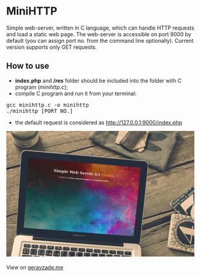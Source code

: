 # MiniHTTP
Simple web-server, written in C language, which can handle HTTP requests and load a static web page. The web-server is accessible on port 9000 by default (you can assign port no. from the command line optionally). Current version supports only GET requests.
## How to use
- <b>index.php</b> and <b>/res</b> folder should be included into the folder with C program (<i>minihttp.c</i>);
- compile C program and run it from your terminal:
<pre>
gcc minihttp.c -o minihttp
./minihttp [PORT NO.]
</pre>
- the default request is considered as http://127.0.0.1:9000/index.php
<img width="500px" src="mockup.jpg" />
<br/><br/>
View on <a href="http://www.gerayzade.me/dev/minihttp/" target="_blank">gerayzade.me</a>
